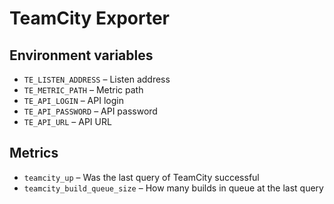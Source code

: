 # TeamCity Exporter

## Environment variables

* `TE_LISTEN_ADDRESS` – Listen address
* `TE_METRIC_PATH` – Metric path
* `TE_API_LOGIN` – API login
* `TE_API_PASSWORD` – API password
* `TE_API_URL` – API URL

## Metrics

* `teamcity_up` – Was the last query of TeamCity successful
* `teamcity_build_queue_size` – How many builds in queue at the last query
